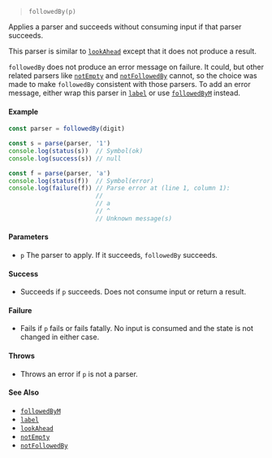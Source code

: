 <!--
 Copyright (c) 2020 Thomas J. Otterson
 
 This software is released under the MIT License.
 https://opensource.org/licenses/MIT
-->

> `followedBy(p)`

Applies a parser and succeeds without consuming input if that parser succeeds.

This parser is similar to [`lookAhead`](lookahead.md) except that it does not produce a result.

`followedBy` does not produce an error message on failure. It could, but other related parsers like [`notEmpty`](notempty.md) and [`notFollowedBy`](notfollowedby.md) cannot, so the choice was made to make `followedBy` consistent with those parsers. To add an error message, either wrap this parser in [`label`](label.md) or use [`followedByM`](followedbym.md) instead.

#### Example

```javascript
const parser = followedBy(digit)

const s = parse(parser, '1')
console.log(status(s))  // Symbol(ok)
console.log(success(s)) // null

const f = parse(parser, 'a')
console.log(status(f))  // Symbol(error)
console.log(failure(f)) // Parse error at (line 1, column 1):
                        //
                        // a
                        // ^
                        // Unknown message(s)
```

#### Parameters

* `p` The parser to apply. If it succeeds, `followedBy` succeeds.

#### Success

* Succeeds if `p` succeeds. Does not consume input or return a result.

#### Failure

* Fails if `p` fails or fails fatally. No input is consumed and the state is not changed in either case.

#### Throws

* Throws an error if `p` is not a parser.

#### See Also

* [`followedByM`](followedbym.md)
* [`label`](label.md)
* [`lookAhead`](lookahead.md)
* [`notEmpty`](notempty.md)
* [`notFollowedBy`](notfollowedby.md)